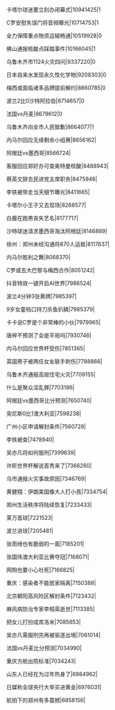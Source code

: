 卡塔尔球迷要立刻办闭幕式|10941425|1

C罗安慰失误门将音频曝光|10714753|1

全力保障重点物资运输畅通|10519928|0

佛山通报核酸点踩踏事件|10166045|1

乌鲁木齐市1124火灾四问|9337220|0

日本自来水发现永久性化学物|9208303|0

梅西或面临诸多品牌提前解约|8860785|0

波兰2比0沙特阿拉伯|8714657|0

法国vs丹麦|8679612|0

乌鲁木齐向全市人民致歉|8664077|1

内马尔回应无缘剩余小组赛|8656162|

阿根廷vs墨西哥|8566724|

客服回应郑好办可查奥特曼核酸|8488943|

蔡英文辞去民进党主席职务|8475946|

李铁被带走当天细节曝光|8411665|

卡塔尔小王子又去现场|8268577|

白鹿在跑男丧失艺名|8177717|

沙特球迷请求墨西哥淘汰阿根廷|8146889|

徐州：郑州未经沟通将870人运抵|8117637|

内马尔胜利之舞|8068370|

C罗或去大巴黎与梅西合作|8051242|

抖音特效一键开启AI世界|7986524|

波兰4分钟3张黄牌|7985397|

9岁女童档口持刀杀鱼扒鳞|7985379|

卡卡说C罗是个非常棒的小伙|7979965|

唐梓不预测了会是平局吗|7930746|

内马尔回应世界杯受伤|7851365|

英国男子被两任女友联手刺伤|7788866|

乌鲁木齐通报高层住宅火灾|7709155|

什么是聚众淫乱罪|7703196|

阿根廷vs墨西哥比分预测|7650740|

突尼斯0比1澳大利亚|7598238|

广州小区申请解封条件|7560728|

李铁被查|7478940|

吴亦凡将如何服刑|7399639|

许昕世界杯解说首秀来了|7366260|

乌市通报火灾事故原因|7346769|

黄健翔：伊朗美国像大人打小孩|7334754|

郑州生活秩序将陆续恢复|7233433|

莱万首球|7221523|

波兰进球|7205481|

张雨绮也有脆弱的一面|7185201|

张国伟澳大利亚比赛夺冠|7168071|

网购也要小心社死|7166825|

重庆：感染者不能居家隔离|7150388|

北京朝阳高风险区解封条件|7123432|

麻风病防治专家李桓英逝世|7113385|

把女儿打扮成库洛米|7085653|

吴亦凡需服刑完再被驱逐出境|7061014|

法国vs丹麦比分预测|7034990|

重庆方舱出院标准|7034243|

山东人已经在为过年热身了|6984962|

日媒称全球央行大举买进黄金|6976031|

航拍下的郑州有多震撼|6858156|

